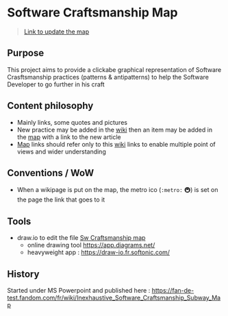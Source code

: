 # Software Craftsmanship Map
> [Link to update the map](https://app.diagrams.net/#HMoustov%2Fsw-craftsmanship-map%2Fmain%2FSw%20Craftsmanship%20map)

## Purpose
This project aims to provide a clickabe graphical representation of Software Crasftsmanship practices (patterns & antipatterns) to help the Software Developer to go further in his craft

## Content philosophy
* Mainly links, some quotes and pictures
* New practice may be added in the [wiki](https://github.com/Moustov/sw-craftsmanship-map/wiki) then an item may be added in the [map](https://github.com/Moustov/sw-craftsmanship-map/blob/main/Sw%20Craftsmanship%20map) with a link to the new article
* [Map](https://github.com/Moustov/sw-craftsmanship-map/blob/main/Sw%20Craftsmanship%20map) links should refer only to this [wiki](https://github.com/Moustov/sw-craftsmanship-map/wiki) links to enable multiple point of views and wider understanding

## Conventions / WoW
* When a wikipage is put on the map, the metro ico (`:metro:`  :metro:) is set on the page the link that goes to it

## Tools
- draw.io to edit the file [Sw Craftsmanship map](https://github.com/Moustov/sw-craftsmanship-map/blob/main/Sw%20Craftsmanship%20map)
  * online drawing tool https://app.diagrams.net/
  * heavyweight app : https://draw-io.fr.softonic.com/

## History
Started under MS Powerpoint and published here : https://fan-de-test.fandom.com/fr/wiki/Inexhaustive_Software_Craftsmanship_Subway_Map
